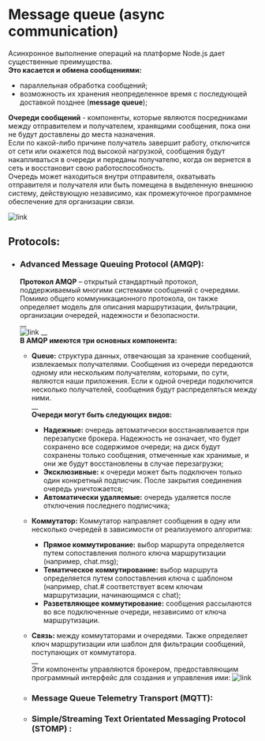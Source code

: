 # Message queue (async communication)

Асинхронное выполнение операций на платформе Node.js дает существенные преимущества.  
**Это касается и обмена сообщениями:**
  - параллельная обработка сообщений;
  - возможность их хранения неопределенное время с последующей доставкой позднее 
    (**message queue**);
    
**Очереди сообщений** - компоненты, которые являются посредниками между отправителем 
и получателем, хранящими сообщения, пока они не будут доставлены до места назначения.  
Если по какой-либо причине получатель завершит работу, отключится от сети или
окажется под высокой нагрузкой, сообщения будут накапливаться в очереди и переданы 
получателю, когда он вернется в сеть и восстановит свою работоспособность.  
Очередь может находиться внутри отправителя, охватывать отправителя и получателя или
быть помещена в выделенную внешнюю систему, действующую независимо, как промежуточное
программное обеспечение для организации связи.

![link](https://drive.google.com/uc?id=1tLI46wlrzX3ewmqgiuYgP7SxTmx3OhVC)

## Protocols:
  - ### Advanced Message Queuing Protocol (AMQP):
    **Протокол AMQP** – открытый стандартный протокол, поддерживаемый многими
    системами сообщений с очередями. Помимо общего коммуникационного протокола,
    он также определяет модель для описания маршрутизации, фильтрации, организации
    очередей, надежности и безопасности.   
    __   
    ![link](https://drive.google.com/uc?id=1_pAUdfm8IG3dPUN49AixSSMi41jdtmV8)
    __   
    **В AMQP имеются три основных компонента:**
      - **Queue:** структура данных, отвечающая за хранение сообщений, извлекаемых
        получателями. Сообщения из очереди передаются одному или нескольким получателям, 
        которыми, по сути, являются наши приложения. Если к одной очереди подключится 
        несколько получателей, сообщения будут распределяться между ними.  
        __   
        **Очереди могут быть следующих видов:**
          - **Надежные:** очередь автоматически восстанавливается при перезапуске
            брокера. Надежность не означает, что будет сохранено все содержимое 
            очереди; на диск будут сохранены только сообщения, отмеченные как 
            хранимые, и они же будут восстановлены в случае перезагрузки;
          - **Эксклюзивные:** к очереди может быть подключен только один конкретный
            подписчик. После закрытия соединения очередь уничтожается;
          - **Автоматически удаляемые:** очередь удаляется после отключения последнего
            подписчика;
      - **Коммутатор:** Коммутатор направляет сообщения в одну или несколько очередей
        в зависимости от реализуемого алгоритма: 
          - **Прямое коммутирование:** выбор маршрута определяется путем сопоставления 
            полного ключа маршрутизации (например, chat.msg);
          - **Тематическое коммутирование:** выбор маршрута определяется путем 
            сопоставления ключа с шаблоном (например, chat.# соответствует всем 
            ключам маршрутизации, начинающимся с chat);
          - **Разветвляющее коммутирование:** сообщения рассылаются во все подключенные
            очереди, независимо от ключа маршрутизации.
      - **Связь:** между коммутаторами и очередями. Также определяет ключ 
        маршрутизации или шаблон для фильтрации сообщений, поступающих от коммутатора.    
    __   
    Эти компоненты управляются брокером, предоставляющим программный интерфейс для
    создания и управления ими:
    ![link](https://drive.google.com/uc?id=1ZYylhNDvPEEoiHJlb2S_alv9XF0uh1zR)
        
    - ### Message Queue Telemetry Transport (MQTT):
    - ### Simple/Streaming Text Orientated Messaging Protocol (STOMP) : 
    